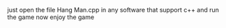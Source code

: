 just open the file Hang Man.cpp in any software that support c++
and run the game 
now enjoy the game 
